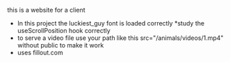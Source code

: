 this is a website for a client


* In this project the luckiest_guy font is loaded correctly
*study the useScrollPosition hook correctly
* to serve a video file use your path like this src="/animals/videos/1.mp4" without public to make it work  
* uses fillout.com